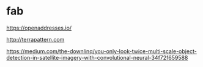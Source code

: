 # fab

https://openaddresses.io/

http://terrapattern.com

https://medium.com/the-downlinq/you-only-look-twice-multi-scale-object-detection-in-satellite-imagery-with-convolutional-neural-34f72f659588
